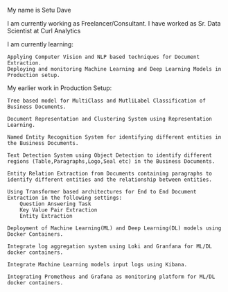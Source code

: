 My name is Setu Dave

I am currently working as Freelancer/Consultant. I have worked as Sr. Data Scientist at Curl Analytics 

I am currently learning:

    Applying Computer Vision and NLP based techniques for Document Extraction.
    Deploying and monitoring Machine Learning and Deep Learning Models in Production setup.

My earlier work in Production Setup:

    Tree based model for MultiClass and MutliLabel Classification of Business Documents.

    Document Representation and Clustering System using Representation Learning.

    Named Entity Recognition System for identifying different entities in the Business Documents.

    Text Detection System using Object Detection to identify different regions (Table,Paragraphs,Logo,Seal etc) in the Business Documents.

    Entity Relation Extraction from Documents containing paragraphs to identify different entities and the relationship between entities.

    Using Transformer based architectures for End to End Document Extraction in the following settings:
        Question Answering Task
        Key Value Pair Extraction
        Entity Extraction

    Deployment of Machine Learning(ML) and Deep Learning(DL) models using Docker Containers.

    Integrate log aggregation system using Loki and Granfana for ML/DL docker containers.

    Integrate Machine Learning models input logs using Kibana.

    Integrating Prometheus and Grafana as monitoring platform for ML/DL docker containers.



<!---
warlord-2227/warlord-2227 is a ✨ special ✨ repository because its `README.md` (this file) appears on your GitHub profile.
You can click the Preview link to take a look at your changes.
--->

